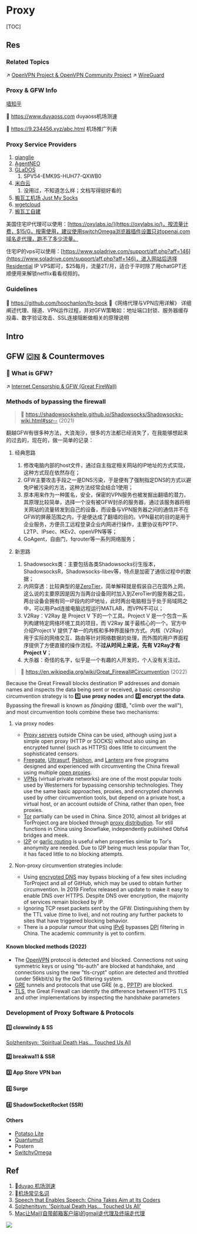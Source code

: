 # Proxy

[TOC]


## Res
### Related Topics
↗ [OpenVPN Project & OpenVPN Community Project](../👻%20Tunneling%20&%20VPN/VPN%20&%20NAT%20Implementations/📌%20OpenVPN%20Project%20&%20OpenVPN%20Community%20Project/OpenVPN%20Project%20&%20OpenVPN%20Community%20Project.md)
↗ [WireGuard](../👻%20Tunneling%20&%20VPN/VPN%20&%20NAT%20Implementations/VPN%20&%20NAT%20Free%20Software/WireGuard.md)



### Proxy & GFW Info
[墙知乎](https://wallzhihu.com)

🔗 https://www.duyaoss.com
duyaoss机场测速

🔗 https://9.234456.xyz/abc.html
机场推广列表

### Proxy Service Providers
1. [qianglie](https://www.qianglie.com/#/profile)
2. [AgentNEO](https://neoladder.com/dashboard)
3. [GLaDOS](https://glados.rocks/register)
	1. SPV54-EMK9S-HUH77-QXWB0
4. [米白云](https://docs.mebi.me/docs/intro)
	1. 没用过，不知道怎么样；文档写得挺好看的
5. [搬瓦工机场 Just My Socks](https://justmysockss.org/)
2. [wgetcloud](https://invite.wgetcloud.ltd/auth/register?code=oikW)
3. [搬瓦工自建](https://v2ray-x.com/banwagon-v2ray/)

美国住宅IP代理可以使用：[https://oxylabs.io/](https://oxylabs.io/)，按流量计费，$15/G，按需使用，建议使用switchOmega浏览器插件设置只对openai.com域名走代理，跑不了多少流量。

住宅IP的vps可以使用：[https://www.soladrive.com/support/aff.php?aff=146](https://www.soladrive.com/support/aff.php?aff=146)，进入网站后选择Residential IP VPS即可，$25每月，流量2T/月，适合于平时除了用chatGPT还顺便用来解锁netflix看看视频的。


### Guidelines
🚧 https://github.com/hoochanlon/fq-book
📖《网络代理与VPN应用详解》 详细阐述代理、隧道、VPN运作过程，并对GFW策略如：地址端口封锁、服务器缓存投毒、数字验证攻击、SSL连接阻断做相关的原理说明



## Intro



## GFW 🇨🇳 & Countermoves
### 🚧 What is GFW?
↗ [Internet Censorship & GFW (Great FireWall)](../Internet%20Censorship%20&%20GFW%20(Great%20FireWall).md)


### Methods of bypassing the firewall
> 🔗 https://shadowsockshelp.github.io/Shadowsocks/Shadowsocks-wiki.html#ssr-- (2021)

翻越GFW有很多种方法，大浪淘沙，很多的方法都已经消失了，在我能够想起来的过去的，现在的，做一简单的记录：

1. 经典思路
	1. 修改电脑内部的host文件，通过自主指定相关网站的IP地址的方式实现，这种方式现在依然存在；
	2. GFW主要攻击手段之一是DNS污染，于是便有了强制指定DNS的方式以避免IP被污染的方法，这种方法经常会结合1使用；
	3. 原本用来作为一种匿名，安全，保密的VPN服务也被发掘出翻墙的潜力，其原理比较简单，选择一个没有被GFW封杀的服务器，通过该服务器将相关网站的流量转发到自己的设备，而设备与VPN服务器之间的通信并不在GFW的屏蔽范围之内，于是便达成了翻墙的目的。VPN最初的目的是用于企业服务，方便员工远程登录企业内网进行操作，主要协议有PPTP、L2TP、IPsec、IKEv2、openVPN等等；
	4. GoAgent，自由门，fqrouter等一系列网络服务；

2. 新思路
	1. Shadowsocks类：主要包括各类Shadowsocks衍生版本，ShadowsocksR，Shadowsocks-libev等，特点是加密了通信过程中的数据；
	2. 内网穿透：比较典型的是[ZeroTier](https://www.zerotier.com/)，简单解释就是假装自己在国外上网，这么说的主要原因是因为当两台设备同时加入到ZeroTier的服务器之后，两台设备会拥有同一IP段内的IP地址，此时两台电脑相当于处于局域网之中，可以用iPad连接电脑远程运行MATLAB，而VPN不可以；
	3. V2Ray：V2Ray 是 Project V 下的一个工具。Project V 是一个包含一系列构建特定网络环境工具的项目，而 V2Ray 属于最核心的一个。官方中介绍Project V 提供了单一的内核和多种界面操作方式。内核（V2Ray）用于实际的网络交互、路由等针对网络数据的处理，而外围的用户界面程序提供了方便直接的操作流程。不**过从时间上来说，先有 V2Ray才有Project V**；
	4. 大杀器：奇怪的名字，似乎是一个有趣的人开发的，个人没有关注过。


> 🔗 https://en.wikipedia.org/wiki/Great_Firewall#Circumvention (2022)

Because the Great Firewall blocks destination IP addresses and domain names and inspects the data being sent or received, a basic censorship circumvention strategy is to **1️⃣ use proxy nodes** and **2️⃣ encrypt the data**. Bypassing the firewall is known as _fānqiáng_ (翻墙, "climb over the wall"), and most circumvention tools combine these two mechanisms:

1. via proxy nodes
	- [Proxy servers](https://en.wikipedia.org/wiki/Proxy_server "Proxy server") outside China can be used, although using just a simple open proxy (HTTP or SOCKS) without also using an encrypted tunnel (such as HTTPS) does little to circumvent the sophisticated censors.
	- [Freegate](https://en.wikipedia.org/wiki/Freegate "Freegate"), [Ultrasurf](https://en.wikipedia.org/wiki/Ultrasurf "Ultrasurf"), [Psiphon](https://en.wikipedia.org/wiki/Psiphon "Psiphon"), and [Lantern](https://en.wikipedia.org/wiki/Lantern_(software) "Lantern (software)") are free programs designed and experienced with circumventing the China firewall using multiple [open proxies](https://en.wikipedia.org/wiki/Open_proxies "Open proxies").
	- [VPNs](https://en.wikipedia.org/wiki/VPN "VPN") (virtual private networks) are one of the most popular tools used by Westerners for bypassing censorship technologies. They use the same basic approaches, proxies, and encrypted channels used by other circumvention tools, but depend on a private host, a virtual host, or an account outside of China, rather than open, free proxies.
	- [Tor](https://en.wikipedia.org/wiki/Tor_(anonymity_network) "Tor (anonymity network)") partially can be used in China. Since 2010, almost all bridges at TorProject.org are blocked through [proxy distribution](https://en.wikipedia.org/wiki/Great_Firewall#Proxy_distribution). Tor still functions in China using Snowflake, independently published Obfs4 bridges and meek.
	- [I2P](https://en.wikipedia.org/wiki/I2P "I2P") or [garlic routing](https://en.wikipedia.org/wiki/Garlic_routing "Garlic routing") is useful when properties similar to Tor's anonymity are needed. Due to I2P being much less popular than Tor, it has faced little to no blocking attempts.

2. Non-proxy circumvention strategies include:
	- Using [encrypted DNS](https://en.wikipedia.org/wiki/DNS_over_HTTPS "DNS over HTTPS") may bypass blocking of a few sites including TorProject and all of GitHub, which may be used to obtain further circumvention. In 2019 Firefox released an update to make it easy to enable DNS over HTTPS. Despite DNS over encryption, the majority of services remain blocked by IP.
	- Ignoring TCP reset packets sent by the GFW. Distinguishing them by the TTL value (time to live), and not routing any further packets to sites that have triggered blocking behavior.
	- There is a popular rumour that using [IPv6](https://en.wikipedia.org/wiki/IPv6 "IPv6") bypasses [DPI](https://en.wikipedia.org/wiki/Deep_packet_inspection "Deep packet inspection") filtering in China. The academic community is yet to confirm.


#### Known blocked methods (2022)
- The [OpenVPN](https://en.wikipedia.org/wiki/OpenVPN "OpenVPN") protocol is detected and blocked. Connections not using symmetric keys or using "tls-auth" are blocked at handshake, and connections using the new "tls-crypt" option are detected and throttled (under 56kbit/s) by the QoS filtering system.
- [GRE](https://en.wikipedia.org/wiki/Generic_Routing_Encapsulation "Generic Routing Encapsulation") tunnels and protocols that use GRE (e.g., [PPTP](https://en.wikipedia.org/wiki/PPTP "PPTP")) are blocked.
- [TLS](https://en.wikipedia.org/wiki/Transport_Layer_Security "Transport Layer Security"), the Great Firewall can identify the difference between HTTPS TLS and other implementations by inspecting the handshake parameters


### Development of Proxy Software & Protocols
#### 1️⃣ clowwindy & SS
[Solzhenitsyn: 'Spiritual Death Has... Touched Us All](https://www.washingtonpost.com/wp-dyn/content/article/2008/08/04/AR2008080401822_pf.html)


#### 2️⃣ breakwa11 & SSR


#### 3️⃣ App Store VPN ban


#### 4️⃣ Surge


#### 4️⃣ ShadowSocketRocket (SSR)


#### Others
+ [Potatso Lite](https://shadowsockshelp.github.io/Potatso-Lite/) 
+ [Quantumult](https://itunes.apple.com/us/app/quantumult/id1252015438#?platform=iphone)
+ Postern
+ [SwitchyOmega](https://github.com/FelisCatus/SwitchyOmega)



## Ref
[机场推荐]:https://pawswrite.xyz/posts/33840.html#测速结果

1. 🫰[duyao 机场测速](https://www.duyaoss.com)
2. 🫰[机场常见名词](https://young1lin.me/2020/10/30/GFW/#机场)
3. [Speech that Enables Speech: China Takes Aim at Its Coders](https://www.eff.org/deeplinks/2015/08/speech-enables-speech-china-takes-aim-its-coders)
4. [Solzhenitsyn: 'Spiritual Death Has... Touched Us All'](https://www.washingtonpost.com/wp-dyn/content/article/2008/08/04/AR2008080401822_pf.html)
5. [Mac让Mail(自带邮箱客户端)的gmail走代理及终端走代理](https://www.xiebruce.top/1061.html)

[拆解“翻墙”：50个“翻墙”行政处罚案例之解析]: https://mp.weixin.qq.com/s/4AUBEY39EaIhbxjO94J7Og

![](https://mmbiz.qpic.cn/sz_mmbiz_png/iaSnMfKUYm4sOz6tmzmupuLMQFxalo6DkfFsqbg1ibgCq7z3tIepetsiaDnuUUunds8fgsb7VoeF20DnpA29sZ1icA/640?wx_fmt=png)

[SwitchyOmega | github]: https://github.com/FelisCatus/SwitchyOmega
